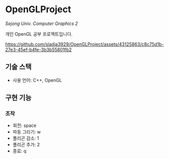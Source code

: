 # OpenGLProject
*Sejong Univ. Computer Graphics 2*

개인 OpenGL 공부 프로젝트입니다.


https://github.com/sladja3929/OpenGLProject/assets/43125863/c8c75d1b-27e3-45ef-b4fe-3b3b55801fb2



## 기술 스택
+ 사용 언어: C++, OpenGL


## 구현 기능
### 조작
+ 회전: space
+ 파동 그리기: w
+ 폴리곤 감소: 1
+ 폴리곤 추가: 2
+ 종료: q
